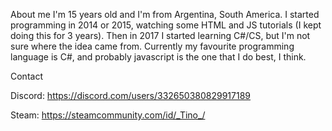 About me
I'm 15 years old and I'm from Argentina, South America.
I started programming in 2014 or 2015, watching some HTML and JS tutorials (I kept doing this for 3 years).
Then in 2017 I started learning C#/CS, but I'm not sure where the idea came from.
Currently my favourite programming language is C#, and probably javascript is the one that I do best, I think.

Contact

Discord: https://discord.com/users/332650380829917189

Steam: https://steamcommunity.com/id/_Tino_/
